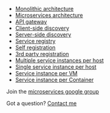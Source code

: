 ---
---
* [Monolithic architecture](/patterns/monolithic.html)
* [Microservices architecture](/patterns/microservices.html)
* [API gateway](/patterns/apigateway.html)
* [Client-side discovery](/patterns/client-side-discovery.html)
* [Server-side discovery](/patterns/server-side-discovery.html)
* [Service registry](/patterns/service-registry.html)
* [Self registration](/patterns/self-registration.html)
* [3rd party registration](/patterns/3rd-party-registration.html)
* [Multiple service instances per host](/patterns/deployment/multiple-services-per-host.html)
* [Single service instance per host](/patterns/deployment/single-service-per-host.html)
* [Service instance per VM](/patterns/deployment/service-per-vm.html)
* [Service instance per Container](/patterns/deployment/service-per-container.html)

Join the [microservices google group](https://groups.google.com/forum/#!forum/microservices)

Got a question? [Contact me](https://chrisrichardson.wufoo.com/forms/zgp4xr60erb04x/)

